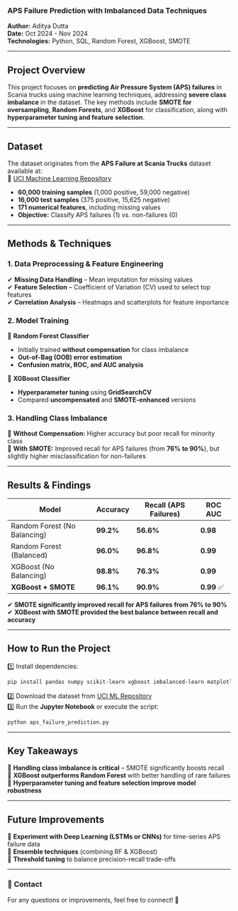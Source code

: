### **APS Failure Prediction with Imbalanced Data Techniques**  
**Author:** Aditya Dutta  
**Date:** Oct 2024 - Nov 2024  
**Technologies:** Python, SQL, Random Forest, XGBoost, SMOTE  

---

## **Project Overview**  
This project focuses on **predicting Air Pressure System (APS) failures** in Scania trucks using machine learning techniques, addressing **severe class imbalance** in the dataset. The key methods include **SMOTE for oversampling**, **Random Forests**, and **XGBoost** for classification, along with **hyperparameter tuning and feature selection**.

---

## **Dataset**  
The dataset originates from the **APS Failure at Scania Trucks** dataset available at:  
🔗 [UCI Machine Learning Repository](https://archive.ics.uci.edu/ml/datasets/APS+Failure+at+Scania+Trucks)  

- **60,000 training samples** (1,000 positive, 59,000 negative)  
- **16,000 test samples** (375 positive, 15,625 negative)  
- **171 numerical features**, including missing values  
- **Objective:** Classify APS failures (1) vs. non-failures (0)  

---

## **Methods & Techniques**  

### **1. Data Preprocessing & Feature Engineering**  
✔ **Missing Data Handling** – Mean imputation for missing values  
✔ **Feature Selection** – Coefficient of Variation (CV) used to select top features  
✔ **Correlation Analysis** – Heatmaps and scatterplots for feature importance  

### **2. Model Training**  
📌 **Random Forest Classifier**  
   - Initially trained **without compensation** for class imbalance  
   - **Out-of-Bag (OOB) error estimation**  
   - **Confusion matrix, ROC, and AUC analysis**  

📌 **XGBoost Classifier**  
   - **Hyperparameter tuning** using **GridSearchCV**  
   - Compared **uncompensated** and **SMOTE-enhanced** versions  

### **3. Handling Class Imbalance**  
🔹 **Without Compensation:** Higher accuracy but poor recall for minority class  
🔹 **With SMOTE:** Improved recall for APS failures (from **76% to 90%**), but slightly higher misclassification for non-failures  

---

## **Results & Findings**  

| Model                 | Accuracy | Recall (APS Failures) | ROC AUC |  
|----------------------|------------|---------------------|---------|  
| Random Forest (No Balancing)  | **99.2%**  | **56.6%** | **0.98** |  
| Random Forest (Balanced)  | **96.0%**  | **96.8%** | **0.99** |  
| XGBoost (No Balancing)  | **98.8%**  | **76.3%** | **0.99** |  
| **XGBoost + SMOTE** | **96.1%**  | **90.9%** | **0.99** ✅ |  

✔ **SMOTE significantly improved recall for APS failures from 76% to 90%**  
✔ **XGBoost with SMOTE provided the best balance between recall and accuracy**  

---

## **How to Run the Project**  
1️⃣ Install dependencies:  
```bash
pip install pandas numpy scikit-learn xgboost imbalanced-learn matplotlib seaborn
```
2️⃣ Download the dataset from [UCI ML Repository](https://archive.ics.uci.edu/ml/datasets/APS+Failure+at+Scania+Trucks)  
3️⃣ Run the **Jupyter Notebook** or execute the script:  
```bash
python aps_failure_prediction.py
```

---

## **Key Takeaways**  
🔹 **Handling class imbalance is critical** – SMOTE significantly boosts recall  
🔹 **XGBoost outperforms Random Forest** with better handling of rare failures  
🔹 **Hyperparameter tuning and feature selection improve model robustness**  

---

## **Future Improvements**  
🚀 **Experiment with Deep Learning (LSTMs or CNNs)** for time-series APS failure data  
🚀 **Ensemble techniques** (combining RF & XGBoost)  
🚀 **Threshold tuning** to balance precision-recall trade-offs  

---

### 📌 **Contact**  
For any questions or improvements, feel free to connect! 🚀  

